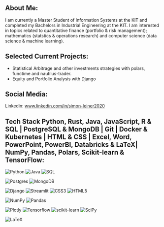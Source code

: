## About Me:
I am currently a Master Student of Information Systems at the KIT and completed my Bachelors in Industrial Engineering at the KIT. I am interested in topics related to quantitative finance (portfolio & risk management); mathematics (statstics & operations research) and computer science (data science & machine learning).

## Selected Current Projects:
- Statistical Arbitrage and other investments strategies with polars, functime and nautilus-trader.
- Equity and Portfolio Analysis with Django

## Social Media:
Linkedin: www.linkedin.com/in/simon-leiner2020 

## Tech Stack Python, Rust, Java, JavaScript, R & SQL | PostgreSQL \& MongoDB | Git | Docker & Kubernetes | HTML & CSS |  Excel, Word, PowerPoint, PowerBI, Databricks  & LaTeX| NumPy, Pandas, Polars, Scikit-learn & TensorFlow:
![Python](https://img.shields.io/badge/python-3670A0?style=for-the-badge&logo=python&logoColor=ffdd54) 
![Java](https://img.shields.io/badge/Java-ED8B00?style=for-the-badge&logo=openjdk&logoColor=white) 
![SQL](https://img.shields.io/badge/-SQL-000?&logo=MySQL&logoColor=4479A1) 

![Postgres](https://img.shields.io/badge/postgres-%23316192.svg?style=for-the-badge&logo=postgresql&logoColor=white)
![MongoDB](https://img.shields.io/badge/-MongoDB-13aa52?style=for-the-badge&logo=mongodb&logoColor=white)

![Django](https://img.shields.io/badge/django-%23092E20.svg?style=for-the-badge&logo=django&logoColor=white) 
![Streamlit](https://img.shields.io/badge/streamlit-%23008080.svg?style=for-the-badge&logo=streamlit&logoColor=white) 
![CSS3](https://img.shields.io/badge/css3-%231572B6.svg?style=for-the-badge&logo=css3&logoColor=white) 
![HTML5](https://img.shields.io/badge/html5-%23E34F26.svg?style=for-the-badge&logo=html5&logoColor=white) 

![NumPy](https://img.shields.io/badge/numpy-%23013243.svg?style=for-the-badge&logo=numpy&logoColor=white) 
![Pandas](https://img.shields.io/badge/pandas-%23150458.svg?style=for-the-badge&logo=pandas&logoColor=white) 

![Plotly](https://img.shields.io/badge/Plotly-%233F4F75.svg?style=for-the-badge&logo=plotly&logoColor=white) 
![Tensorflow](https://img.shields.io/badge/tensorflow-%23EE4C2C.svg?style=for-the-badge&logo=tensorflow&logoColor=white) 
![scikit-learn](https://img.shields.io/badge/scikit--learn-%23F7931E.svg?style=for-the-badge&logo=scikit-learn&logoColor=white) 
![SciPy](https://img.shields.io/badge/SciPy-%230C55A5.svg?style=for-the-badge&logo=scipy&logoColor=%white) 

![LaTeX](https://img.shields.io/badge/latex-%23008080.svg?style=for-the-badge&logo=latex&logoColor=white)

